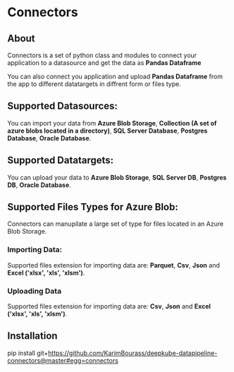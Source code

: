 # Connectors

## About

Connectors is a set of python class and modules to connect your application to a datasource and get the data as **Pandas Dataframe**

You can also connect you application and upload **Pandas Dataframe** from the app to different datatargets in diffrent form or files type.

## Supported Datasources:

You can import your data from **Azure Blob Storage**, **Collection (A set of azure blobs located in a directory)**, **SQL Server Database**, **Postgres Database**, **Oracle Database**.

## Supported Datatargets:

You can upload your data to **Azure Blob Storage**, **SQL Server DB**, **Postgres DB**, **Oracle Database**.

## Supported Files Types for Azure Blob:

Connectors can manupilate a large set of type for files located in an Azure Blob Storage. 

### Importing Data:
Supported files extension for importing data are: **Parquet**, **Csv**, **Json** and **Excel ('xlsx', 'xls', 'xlsm')**.

### Uploading Data
Supported files extension for importing data are: **Csv**, **Json** and **Excel ('xlsx', 'xls', 'xlsm')**.

## Installation

pip install git+https://github.com/KarimBourass/deepkube-datapipeline-connectors@master#egg=connectors
